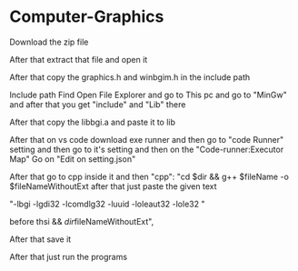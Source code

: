 # Computer-Graphics

Download the zip file 

After that extract that file and open it

After that copy the graphics.h and winbgim.h in the include path

  Include path Find
      Open File Explorer and go to This pc and go to "MinGw" and after that you get "include" and "Lib" there

After that copy the libbgi.a and paste it to lib 

After that on vs code download exe runner and then go to "code Runner" setting and then go
to it's setting and then on the "Code-runner:Executor Map"
   Go on "Edit on setting.json"

After that go to cpp inside it and then "cpp": "cd $dir && g++ $fileName -o $fileNameWithoutExt after that just paste the given text

"-lbgi -lgdi32 -lcomdlg32 -luuid -loleaut32 -lole32 "

before thsi && $dir$fileNameWithoutExt",

After that save it

After that just run the programs
